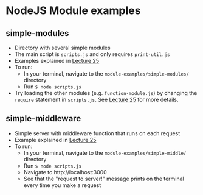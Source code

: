 # NodeJS Module examples

## simple-modules
- Directory with several simple modules
- The main script is `scripts.js` and only requires `print-util.js`
- Examples explained in [Lecture 25](https://docs.google.com/presentation/d/12ReR7wEcABB6uYm027hlEisiGfEHFm_dHBlkFTlKf84/edit#slide=id.g22b40c325b_0_722)
- To run:
  - In your terminal, navigate to the `module-examples/simple-modules/` directory
  - Run `$ node scripts.js`
- Try loading the other modules (e.g. `function-module.js`) by changing the `require` statement in `scripts.js`. See [Lecture 25](https://docs.google.com/presentation/d/12ReR7wEcABB6uYm027hlEisiGfEHFm_dHBlkFTlKf84/edit#slide=id.g22b40c325b_0_722) for more details.

## simple-middleware
- Simple server with middleware function that runs on each request
- Example explained in [Lecture 25](https://docs.google.com/presentation/d/12ReR7wEcABB6uYm027hlEisiGfEHFm_dHBlkFTlKf84/edit#slide=id.g22b40c325b_0_722)
- To run:
  - In your terminal, navigate to the `module-examples/simple-middle/` directory
  - Run `$ node scripts.js`
  - Navigate to http://localhost:3000
  - See that the "request to server!" message prints on the terminal every time you make a request
